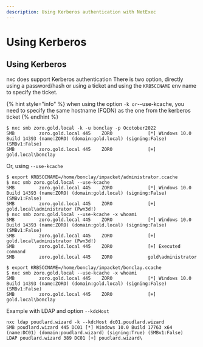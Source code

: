 ```yaml
---
description: Using Kerberos authentication with NetExec
---
```


# Using Kerberos

## Using Kerberos

nxc does support Kerberos authentication There is two option, directly using a password/hash or using a ticket and using the `KRB5CCNAME` env name to specify the ticket.

{% hint style="info" %}
when using the option `-k or`--use-kcache, you need to specify the same hostname (FQDN) as the one from the kerberos ticket
{% endhint %}

```
$ nxc smb zoro.gold.local -k -u bonclay -p Ocotober2022
SMB         zoro.gold.local 445    ZORO             [*] Windows 10.0 Build 14393 (name:ZORO) (domain:gold.local) (signing:False) (SMBv1:False)
SMB         zoro.gold.local 445    ZORO             [+] gold.local\bonclay
```

Or, using `--use-kcache`

```
$ export KRB5CCNAME=/home/bonclay/impacket/administrator.ccache 
$ nxc smb zoro.gold.local --use-kcache
SMB         zoro.gold.local 445    ZORO             [*] Windows 10.0 Build 14393 (name:ZORO) (domain:gold.local) (signing:False) (SMBv1:False)
SMB         zoro.gold.local 445    ZORO             [+] gold.local\administrator (Pwn3d!)
$ nxc smb zoro.gold.local --use-kcache -x whoami
SMB         zoro.gold.local 445    ZORO             [*] Windows 10.0 Build 14393 (name:ZORO) (domain:gold.local) (signing:False) (SMBv1:False)
SMB         zoro.gold.local 445    ZORO             [+] gold.local\administrator (Pwn3d!)
SMB         zoro.gold.local 445    ZORO             [+] Executed command 
SMB         zoro.gold.local 445    ZORO             gold\administrator

$ export KRB5CCNAME=/home/bonclay/impacket/bonclay.ccache
$ nxc smb zoro.gold.local --use-kcache -x whoami
SMB         zoro.gold.local 445    ZORO             [*] Windows 10.0 Build 14393 (name:ZORO) (domain:gold.local) (signing:False) (SMBv1:False)
SMB         zoro.gold.local 445    ZORO             [+] gold.local\bonclay
```

Example with LDAP and option `--kdcHost`

```
nxc ldap poudlard.wizard -k --kdcHost dc01.poudlard.wizard 
SMB poudlard.wizard 445 DC01 [*] Windows 10.0 Build 17763 x64 (name:DC01) (domain:poudlard.wizard) (signing:True) (SMBv1:False) 
LDAP poudlard.wizard 389 DC01 [+] poudlard.wizard\
```
